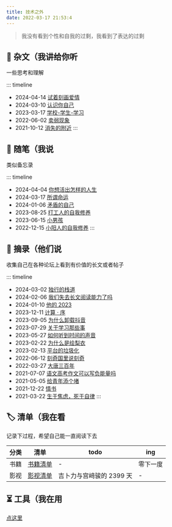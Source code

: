 ```yaml
---
title: 技术之外
date: 2022-03-17 21:53:4
---
```


> 我没有看到个性和自我的过剩，我看到了表达的过剩

## 📜 杂文（我讲给你听

一些思考和理解

::: timeline

- 2024-04-14 [试着刻画爱情](resources/essays/试着刻画爱情)
- 2024-03-10 [认识你自己](resources/essays/认识你自己)
- 2023-03-17 [学校-学生-学习](resources/essays/学校-学生-学习)
- 2022-06-02 [卖弱现象](resources/essays/卖弱现象)
- 2021-10-12 [消失的附近](resources/essays/消失的附近)
  :::

## 📃 随笔（我说

类似备忘录

::: timeline

- 2024-04-04 [你想活出怎样的人生](resources/notes/你想活出怎样的人生)
- 2024-03-17 [所谓命运](resources/notes/所谓命运)
- 2024-01-06 [矛盾的自己](resources/notes/矛盾的自己)
- 2023-08-25 [打工人的自我修养](resources/notes/打工人的自我修养)
- 2023-06-15 [小男孩](resources/notes/theboy)
- 2022-12-15 [小阳人的自我修养](resources/notes/小阳人的自我修养)
  :::

## 📄 摘录（他们说

收集自己在各种论坛上看到有价值的长文或者帖子

::: timeline

- 2024-03-02 [独行的栈道](resources/extract/独行的栈道)
- 2024-02-06 [我们失去长文阅读能力了吗](resources/extract/我们失去长文阅读能力了吗)
- 2024-01-10 [他的 2023](resources/extract/他的2023-我的理想)
- 2023-12-11 [计算 · 序](resources/extract/计算-序)
- 2023-09-05 [为什么卸载抖音](resources/extract/为什么卸载抖音)
- 2023-07-29 [关于学习那些事](resources/extract/关于学习那些事)
- 2023-05-27 [如何听到时间的声音](resources/extract/如何听到时间的声音)
- 2023-02-22 [为什么是绘梨衣](resources/extract/为什么是绘梨衣)
- 2023-02-13 [平台的垃圾化](resources/extract/平台的垃圾化)
- 2022-06-12 [刻奇国里说刻奇](resources/extract/刻奇国里说刻奇)
- 2022-03-27 [大唐三百年](resources/extract/大唐三百年)
- 2021-07-07 [语文高考作文可以写负能量吗](resources/extract/语文高考作文可以写负能量作文吗)
- 2021-05-05 [给青年添个堵](resources/extract/给青年添个堵)
- 2021-12-22 [情书](resources/extract/情书)
- 2021-03-22 [生于焦虑，死于自律](resources/extract/生于焦虑-死于自律)
  :::

## 🏷️ 清单（我在看

记录下过程，希望自己能一直阅读下去

| 分类 | 清单                                | todo                     | ing      |
| ---- | ----------------------------------- | ------------------------ | -------- |
| 书籍 | [书籍清单](resources/list/书籍清单) | -                        | 零下一度 |
| 影视 | [影视清单](resources/list/影视清单) | 吉卜力与宫﨑骏的 2399 天 | -        |

## ⏳ 工具（我在用

[点这里](/tools)
